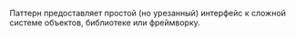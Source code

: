Паттерн предоставляет простой (но урезанный) интерфейс к сложной системе объектов, библиотеке или фреймворку.
